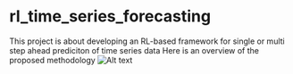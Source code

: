 # rl_time_series_forecasting

This project is about developing an RL-based framework for single or multi step ahead prediciton of time series data
Here is an overview of the proposed methodology
![Alt text](./overview.jpg?raw=true "Methodology")
